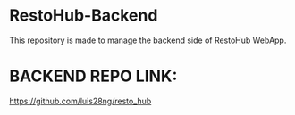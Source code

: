 # RestoHub-Backend
This repository is made to manage the backend side of RestoHub WebApp. 

# BACKEND REPO LINK:
https://github.com/luis28ng/resto_hub
